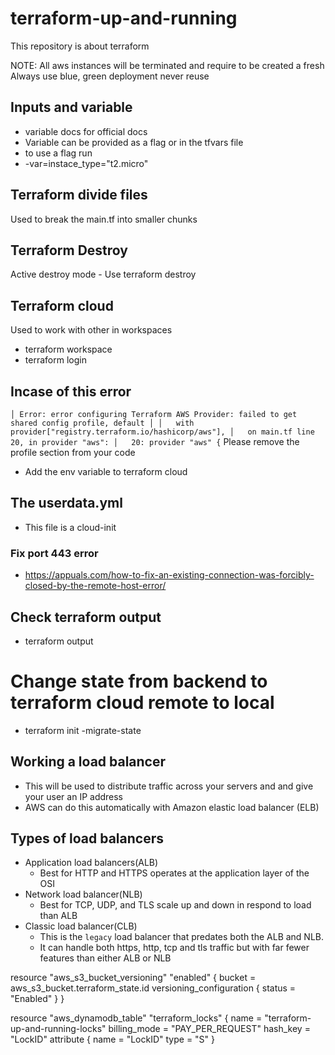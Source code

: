 # terraform-up-and-running
This repository is about terraform 

NOTE: All aws instances will be terminated and require to  be created a fresh
Always use blue, green deployment never reuse

## Inputs and variable
- variable docs for official docs
- Variable can be provided as a flag or in the tfvars file
- to use a flag run
 - -var=instace_type="t2.micro"

## Terraform divide files
Used to break the main.tf into smaller chunks


## Terraform Destroy
Active destroy mode 
    - Use terraform destroy

## Terraform cloud
Used to work with other in workspaces
 - terraform workspace 
 - terraform login 

## Incase of this error
 `
 │ Error: error configuring Terraform AWS Provider: failed to get shared config profile, default
│
│   with provider["registry.terraform.io/hashicorp/aws"],
│   on main.tf line 20, in provider "aws":
│   20: provider "aws" {
 `
 Please remove the profile section from your code
 - Add the env variable to terraform cloud

## The userdata.yml
 - This file is a cloud-init

### Fix port 443 error
 - https://appuals.com/how-to-fix-an-existing-connection-was-forcibly-closed-by-the-remote-host-error/


## Check terraform output
- terraform output

# Change state from backend to terraform cloud remote to local
 - terraform init -migrate-state

## Working a load balancer
- This will be used to distribute traffic across your servers and and give your user an IP address
- AWS can do this automatically with Amazon elastic load balancer (ELB)

## Types of load balancers
 - Application load balancers(ALB)
    - Best for HTTP and HTTPS operates at the application layer of the OSI
 - Network load balancer(NLB)
    - Best for TCP, UDP, and TLS scale up and down in respond to load than ALB 
 - Classic load balancer(CLB)
    - This is the `legacy` load balancer that predates both the ALB and NLB.
    - It can handle both https, http, tcp and tls traffic but with far fewer features than either ALB or NLB

resource "aws_s3_bucket_versioning" "enabled" { bucket = aws_s3_bucket.terraform_state.id versioning_configuration { status = "Enabled" } }


resource "aws_dynamodb_table" "terraform_locks" { name         = "terraform-up-and-running-locks" billing_mode = "PAY_PER_REQUEST" hash_key     = "LockID" attribute { name = "LockID" type = "S" } 



